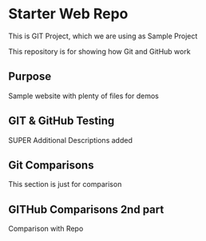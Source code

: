 # Starter Web Repo
This is GIT Project, which we are using as Sample Project

This repository is for showing how Git and GitHub work

## Purpose

Sample website with plenty of files for demos


## GIT & GitHub Testing

SUPER Additional Descriptions added

## Git Comparisons
This section is just for comparison

## GITHub Comparisons 2nd part
Comparison with Repo
